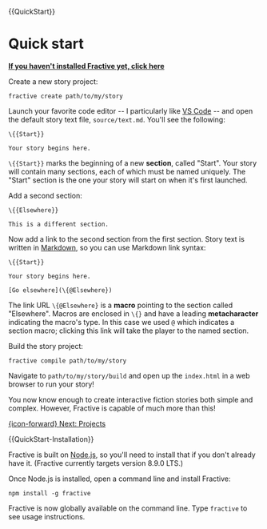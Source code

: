 {{QuickStart}}

# Quick start

[**If you haven't installed Fractive yet, click here**]({@QuickStart-Installation:inline})

Create a new story project:

	fractive create path/to/my/story

Launch your favorite code editor -- I particularly like [VS Code](https://code.visualstudio.com) -- and open the default story text file, `source/text.md`. You'll see the following:

	\{{Start}}

	Your story begins here.

`\{{Start}}` marks the beginning of a new **section**, called "Start". Your story will contain many sections, each of which must be named uniquely. The "Start" section is the one your story will start on when it's first launched.

Add a second section:

	\{{Elsewhere}}

	This is a different section.

Now add a link to the second section from the first section. Story text is written in [Markdown](https://github.com/adam-p/markdown-here/wiki/Markdown-Cheatsheet), so you can use Markdown link syntax:

	\{{Start}}

	Your story begins here.

	[Go elsewhere](\{@Elsewhere})

The link URL `\{@Elsewhere}` is a **macro** pointing to the section called "Elsewhere". Macros are enclosed in `\{}` and have a leading **metacharacter** indicating the macro's type. In this case we used `@` which indicates a section macro; clicking this link will take the player to the named section.

Build the story project:

	fractive compile path/to/my/story

Navigate to `path/to/my/story/build` and open up the `index.html` in a web browser to run your story!

You now know enough to create interactive fiction stories both simple and complex. However, Fractive is capable of much more than this! 

[{icon-forward} Next: Projects]({@Projects-Intro})

{{QuickStart-Installation}}

Fractive is built on [Node.js](https://nodejs.org), so you'll need to install that if you don't already have it. (Fractive currently targets version 8.9.0 LTS.)

Once Node.js is installed, open a command line and install Fractive:

	npm install -g fractive

Fractive is now globally available on the command line. Type `fractive` to see usage instructions.
